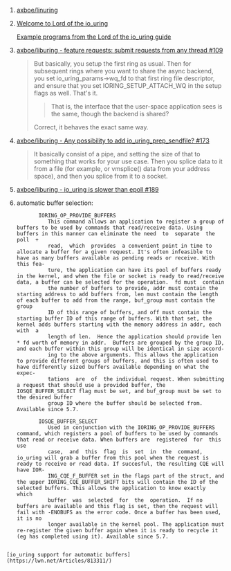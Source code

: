  1. [axboe/linuring](https://github.com/axboe/liburing)
 2. [Welcome to Lord of the io_uring](https://unixism.net/loti/)
    
    [Example programs from the Lord of the io_uring guide](https://github.com/shuveb/loti-examples)
 
 3. [axboe/liburing - feature requests: submit requests from any thread #109](https://github.com/axboe/liburing/issues/109)
    
    > But basically, you setup the first ring as usual. Then for subsequent rings where you want to share the async backend, you set io_uring_params->wq_fd to that first ring file descriptor, and ensure that you set IORING_SETUP_ATTACH_WQ in the setup flags as well.
    > That's it.
    > 
    > 
    > > That is, the interface that the user-space application sees is the same, though the backend is shared?
    > 
    > Correct, it behaves the exact same way.
 4. [axboe/liburing - Any possibility to add io_uring_prep_sendfile? #173](https://github.com/axboe/liburing/issues/173)
    
    > It basically consist of a pipe, and setting the size of that to something that works for your use case. Then you splice data to it from a file (for example, or vmsplice() data from your address space), and then you splice from it to a socket.
 5. [axboe/liburing - io_uring is slower than epoll #189](https://github.com/axboe/liburing/issues/189)
 6. automatic buffer selection:
    
    ```
           IORING_OP_PROVIDE_BUFFERS
              This command allows an application to register a group of buffers to be used by commands that read/receive data. Using buffers in this manner can eliminate the need  to  separate  the  poll  +
              read,  which  provides  a convenient point in time to allocate a buffer for a given request. It's often infeasible to have as many buffers available as pending reads or receive. With this fea‐
              ture, the application can have its pool of buffers ready in the kernel, and when the file or socket is ready to read/receive data, a buffer can be selected for the operation.  fd must  contain
              the number of buffers to provide, addr must contain the starting address to add buffers from, len must contain the length of each buffer to add from the range, buf_group must contain the group
              ID of this range of buffers, and off must contain the starting buffer ID of this range of buffers. With that set, the kernel adds buffers starting with the memory address in addr, each with  a
              length of len.  Hence the application should provide len * fd worth of memory in addr.  Buffers are grouped by the group ID, and each buffer within this group will be identical in size accord‐
              ing to the above arguments. This allows the application to provide different groups of buffers, and this is often used to have differently sized buffers available depending on what the  expec‐
              tations  are  of  the individual request. When submitting a request that should use a provided buffer, the IOSQE_BUFFER_SELECT flag must be set, and buf_group must be set to the desired buffer
              group ID where the buffer should be selected from. Available since 5.7.
          
           IOSQE_BUFFER_SELECT
              Used in conjunction with the IORING_OP_PROVIDE_BUFFERS command, which registers a pool of buffers to be used by commands that read or receive data. When buffers are  registered  for  this  use
              case,  and  this  flag  is  set  in  the  command,  io_uring will grab a buffer from this pool when the request is ready to receive or read data. If succesful, the resulting CQE will have IOR‐
              ING_CQE_F_BUFFER set in the flags part of the struct, and the upper IORING_CQE_BUFFER_SHIFT bits will contain the ID of the selected buffers. This allows the application to know exactly  which
              buffer  was  selected  for  the  operation.  If no buffers are available and this flag is set, then the request will fail with -ENOBUFS as the error code. Once a buffer has been used, it is no
              longer available in the kernel pool. The application must re-register the given buffer again when it is ready to recycle it (eg has completed using it). Available since 5.7.

   ```
   
   [io_uring support for automatic buffers](https://lwn.net/Articles/813311/)
